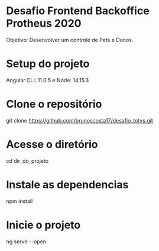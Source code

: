 # Desafio Frontend Backoffice Protheus 2020

Objetivo: Desenvolver um controle de Pets e Donos.

# Setup do projeto
Angular CLI: 11.0.5 e Node: 14.15.3

# Clone o repositório
git clone https://github.com/brunoscosta17/desafio_totvs.git

# Acesse o diretório
cd dir_do_projeto

# Instale as dependencias
npm install

# Inicie o projeto
ng serve --open
